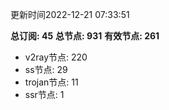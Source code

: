 更新时间2022-12-21 07:33:51

**总订阅: 45**
**总节点: 931**
**有效节点: 261**
- v2ray节点: 220
- ss节点: 29
- trojan节点: 11
- ssr节点: 1
